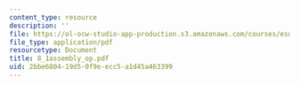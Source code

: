 ```yaml
---
content_type: resource
description: ''
file: https://ol-ocw-studio-app-production.s3.amazonaws.com/courses/esd-60-lean-six-sigma-processes-summer-2004/2bbe680419d50f9eecc5a1d45a463399_8_1assembly_op.pdf
file_type: application/pdf
resourcetype: Document
title: 8_1assembly_op.pdf
uid: 2bbe6804-19d5-0f9e-ecc5-a1d45a463399
---
```


